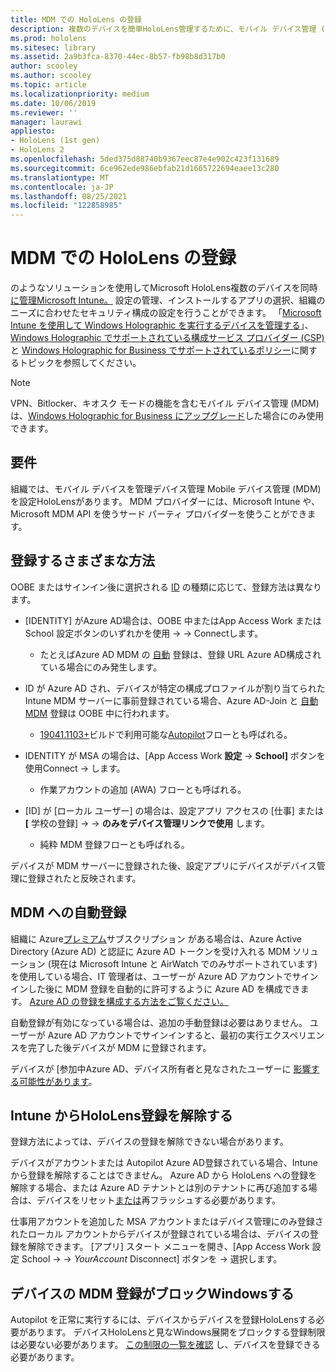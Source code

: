 ```yaml
---
title: MDM での HoloLens の登録
description: 複数のデバイスを簡単HoloLens管理するために、モバイル デバイス管理 (MDM) にデバイスを登録する方法について説明します。
ms.prod: hololens
ms.sitesec: library
ms.assetid: 2a9b3fca-8370-44ec-8b57-fb98b8d317b0
author: scooley
ms.author: scooley
ms.topic: article
ms.localizationpriority: medium
ms.date: 10/06/2019
ms.reviewer: ''
manager: laurawi
appliesto:
- HoloLens (1st gen)
- HoloLens 2
ms.openlocfilehash: 5ded375d88740b9367eec87e4e902c423f131689
ms.sourcegitcommit: 6ce962ede986ebfab21d1665722694eaee13c280
ms.translationtype: MT
ms.contentlocale: ja-JP
ms.lasthandoff: 08/25/2021
ms.locfileid: "122858985"
---
```

# <a name="enroll-hololens-in-mdm"></a>MDM での HoloLens の登録

のようなソリューションを使用してMicrosoft HoloLens複数のデバイスを同時[に管理Microsoft Intune。](/intune/windows-holographic-for-business) 設定の管理、インストールするアプリの選択、組織のニーズに合わせたセキュリティ構成の設定を行うことができます。 「[Microsoft Intune を使用して Windows Holographic を実行するデバイスを管理する](/intune/windows-holographic-for-business)」、[Windows Holographic でサポートされている構成サービス プロバイダー (CSP)](https://msdn.microsoft.com/windows/hardware/commercialize/customize/mdm/configuration-service-provider-reference#hololens) と [Windows Holographic for Business でサポートされているポリシー](https://msdn.microsoft.com/windows/hardware/commercialize/customize/mdm/policy-configuration-service-provider#hololenspolicies)に関するトピックを参照してください。

> [!NOTE]
> VPN、Bitlocker、キオスク モードの機能を含むモバイル デバイス管理 (MDM) は、[Windows Holographic for Business にアップグレード](hololens1-upgrade-enterprise.md)した場合にのみ使用できます。

## <a name="requirements"></a>要件

 組織では、モバイル デバイスを管理デバイス管理 Mobile デバイス管理 (MDM) を設定HoloLensがあります。 MDM プロバイダーには、Microsoft Intune や、Microsoft MDM API を使うサード パーティ プロバイダーを使うことができます。

## <a name="different-ways-to-enroll"></a>登録するさまざまな方法

OOBE またはサインイン後に選択される [ID](hololens-identity.md) の種類に応じて、登録方法は異なります。

- [IDENTITY] がAzure AD場合は、OOBE 中またはApp Access Work または School 設定ボタンのいずれかを使用  ->    ->  Connectします。
    - たとえばAzure AD MDM の [自動](hololens-enroll-mdm.md#auto-enrollment-in-mdm) 登録は、登録 URL Azure AD構成されている場合にのみ発生します。

- ID が Azure AD され、デバイスが特定の構成プロファイルが割り当てられた Intune MDM サーバーに事前登録されている場合、Azure AD-Join と [自動 MDM](hololens-enroll-mdm.md#auto-enrollment-in-mdm) 登録は OOBE 中に行われます。
    - [19041.1103+](hololens-release-notes.md#windows-holographic-version-2004)ビルドで利用可能な[Autopilot](hololens2-autopilot.md)フローとも呼ばれる。


- IDENTITY が MSA の場合は、[App Access Work **設定**  ->  **School]** ボタンを使用Connect  ->  します。
    - 作業アカウントの追加 (AWA) フローとも呼ばれる。
- [ID] が [ローカル ユーザー] の場合は、設定アプリ アクセスの [仕事] または **[** 学校の登録]  ->    ->  **のみをデバイス管理リンクで使用** します。
    - 純粋 MDM 登録フローとも呼ばれる。

デバイスが MDM サーバーに登録された後、設定アプリにデバイスがデバイス管理に登録されたと反映されます。

## <a name="auto-enrollment-in-mdm"></a>MDM への自動登録

組織に Azure[プレミアム](https://azure.microsoft.com/overview/)サブスクリプション がある場合は、Azure Active Directory (Azure AD) と認証に Azure AD トークンを受け入れる MDM ソリューション (現在は Microsoft Intune と AirWatch でのみサポートされています) を使用している場合、IT 管理者は、ユーザーが Azure AD アカウントでサインインした後に MDM 登録を自動的に許可するように Azure AD を構成できます。 [Azure AD の登録を構成する方法をご覧ください。](/mem/intune/enrollment/windows-enroll#enable-windows-10-automatic-enrollment)

自動登録が有効になっている場合は、追加の手動登録は必要はありません。 ユーザーが Azure AD アカウントでサインインすると、最初の実行エクスペリエンスを完了した後デバイスが MDM に登録されます。

デバイスが [参加中Azure AD、デバイス所有者と見なされたユーザーに [影響する可能性があります](security-adminless-os.md#device-owner)。

## <a name="unenroll-hololens-from-intune"></a>Intune からHoloLens登録を解除する

登録方法によっては、デバイスの登録を解除できない場合があります。

デバイスがアカウントまたは Autopilot Azure AD登録されている場合、Intune から登録を解除することはできません。 Azure AD から HoloLens への登録を解除する場合、または Azure AD テナントとは別のテナントに再び追加する場合は、デバイスをリセット[または](hololens-recovery.md#reset-the-device)再フラッシュする必要があります。

仕事用アカウントを追加した MSA アカウントまたはデバイス管理にのみ登録されたローカル アカウントからデバイスが登録されている場合は、デバイスの登録を解除できます。 [アプリ] スタート メニューを開き、[App Access Work 設定 School  ->    ->  *YourAccount* Disconnect] ボタンを  ->  選択します。

## <a name="ensure-that-mdm-enrollment-isnt-blocked-for-windows-devices"></a>デバイスの MDM 登録がブロックWindowsする

Autopilot を正常に実行するには、デバイスからデバイスを登録HoloLensする必要があります。 デバイスHoloLensと見なWindows展開をブロックする登録制限は必要ない必要があります。 [この制限の一覧を確認](/mem/intune/enrollment/enrollment-restrictions-set) し、デバイスを登録できる必要があります。
